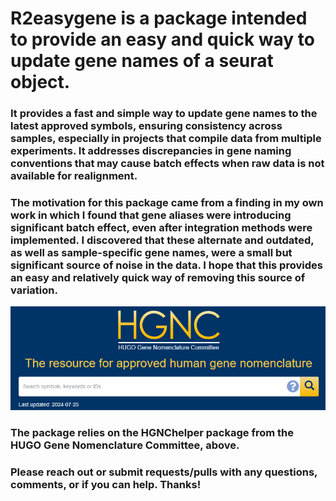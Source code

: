 # R2easygene is a package intended to provide an easy and quick way to update gene names of a seurat object.

### It provides a fast and simple way to update gene names to the latest approved symbols, ensuring consistency across samples, especially in projects that compile data from multiple experiments. It addresses discrepancies in gene naming conventions that may cause batch effects when raw data is not available for realignment.

### The motivation for this package came from a finding in my own work in which I found that gene aliases were introducing significant batch effect, even after integration methods were implemented. I discovered that these alternate and outdated, as well as sample-specific gene names, were a small but significant source of noise in the data. I hope that this provides an easy and relatively quick way of removing this source of variation.

![Logo](images/HGNC_image.png)

### The package relies on the HGNChelper package from the HUGO Gene Nomenclature Committee, above.

### Please reach out or submit requests/pulls with any questions, comments, or if you can help. Thanks!
